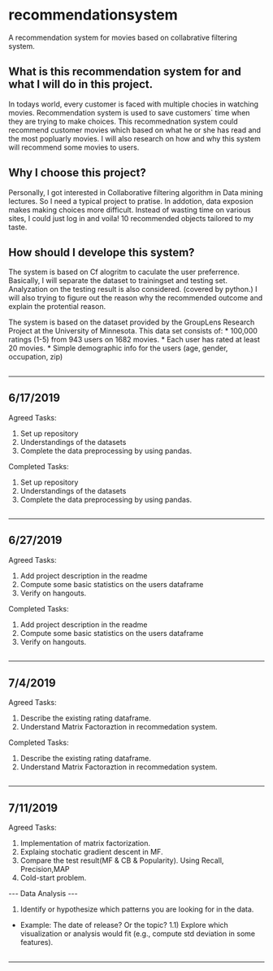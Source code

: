 # recommendationsystem
A recommendation system for movies based on collabrative filtering system.

## What is this recommendation system for and what I will do in this project.
  In todays world, every customer is faced with multiple chocies in watching movies. Recommendation system is used to save customers` time when they are trying to make choices.
  This recommednation system could recommend customer movies which based on what he or she has read and the most popluarly movies.
  I will also research on how and why this system will recommend some movies to users. 
## Why I choose this project?
  Personally, I got interested in Collaborative filtering algorithm in Data mining lectures. So I need a typical project to pratise.
  In addotion, data exposion makes making choices more difficult. Instead of wasting time on various sites, I could just log in and voila! 10 recommended objects tailored to my taste.
## How should I develope this system?
 The system is based on Cf alogritm to caculate the user preferrence. Basically, I will separate the dataset to trainingset and testing set. Analyzation on the testing result is also considered. (covered by python.)
 I will also trying to figure out the reason why the recommended outcome and explain the protential reason.
 
  The system is based on the dataset provided by the GroupLens Research Project
at the University of Minnesota.
   This data set consists of:
	 * 100,000 ratings (1-5) from 943 users on 1682 movies. 
	 * Each user has rated at least 20 movies. 
         * Simple demographic info for the users (age, gender, occupation, zip)
##
---------------------
## 6/17/2019 

Agreed Tasks:
1. Set up repository 
2. Understandings of the datasets 
3. Complete the data preprocessing by using pandas. 

Completed Tasks:
1. Set up repository 
2. Understandings of the datasets 
3. Complete the data preprocessing by using pandas. 
##
---------------------
## 6/27/2019 

Agreed Tasks:
1. Add project description in the readme
2. Compute some basic statistics on the users dataframe
3. Verify on hangouts.

Completed Tasks:
1. Add project description in the readme
2. Compute some basic statistics on the users dataframe
3. Verify on hangouts. 
##
---------------------
## 7/4/2019
Agreed Tasks:
1. Describe the existing rating dataframe.
2. Understand Matrix Factoraztion in recommedation system.

Completed Tasks:
1. Describe the existing rating dataframe.
2. Understand Matrix Factoraztion in recommedation system.
##
-------------------
## 7/11/2019
Agreed Tasks:
1. Implementation of matrix factorization.
2. Explaing stochatic gradient descent in MF.
3. Compare the test result(MF & CB & Popularity). Using Recall, Precision,MAP
4. Cold-start problem.

--- Data Analysis ---
1) Identify or hypothesize which patterns you are looking for in the data.
- Example: The date of release? Or the topic?
1.1) Explore which visualization or analysis would fit (e.g., compute std deviation in some features).
##
-------------------
